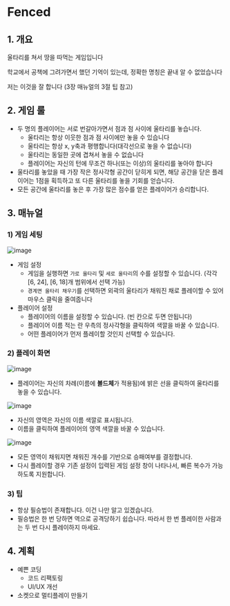 # Fenced

## 1. 개요
울타리를 쳐서 땅을 따먹는 게임입니다

학교에서 공책에 그려가면서 했던 기억이 있는데, 정확한 명칭은 끝내 알 수 없었습니다

저는 이것을 잘 합니다 (3장 매뉴얼의 3절 팁 참고)

## 2. 게임 룰
* 두 명의 플레이어는 서로 번갈아가면서 점과 점 사이에 울타리를 놓습니다. 
  * 울타리는 항상 이웃한 점과 점 사이에만 놓을 수 있습니다
  * 울타리는 항상 x, y축과 평행합니다(대각선으로 놓을 수 없습니다)
  * 울타리는 동일한 곳에 겹쳐서 놓을 수 없습니다
  * 플레이어는 자신의 턴에 무조건 하나(또는 이상)의 울타리를 놓아야 합니다
* 울타리를 놓았을 때 가장 작은 정사각형 공간이 닫히게 되면, 해당 공간을 닫은 플레이어는 1점을 획득하고 또 다른 울타리를 놓을 기회를 얻습니다. 
* 모든 공간에 울타리를 놓은 후 가장 많은 점수를 얻은 플레이어가 승리합니다. 

## 3. 매뉴얼
### 1) 게임 세팅
![image](https://user-images.githubusercontent.com/12420779/151987071-2d3ec97d-2f7a-447c-9303-6a0ac89eb7f5.png)

* 게임 설정
  * 게임을 실행하면 `가로 울타리` 및 `세로 울타리`의 수를 설정할 수 있습니다. (각각 [6, 24], [6, 18]개 범위에서 선택 가능)
  * `경계면 울타리 채우기`를 선택하면 외곽의 울타리가 채워진 채로 플레이할 수 있어 마우스 클릭을 줄여줍니다
* 플레이어 설정
  * 플레이어의 이름을 설정할 수 있습니다. (빈 칸으로 두면 안됩니다)
  * 플레이어 이름 적는 란 우측의 정사각형을 클릭하여 색깔을 바꿀 수 있습니다. 
  * 어떤 플레이어가 먼저 플레이할 것인지 선택할 수 있습니다. 

### 2) 플레이 화면
![image](https://user-images.githubusercontent.com/12420779/151987155-6f1142ad-2c3f-4ffb-8601-f894e7024944.png)

* 플레이어는 자신의 차례(이름에 **볼드체**가 적용됨)에 밝은 선을 클릭하여 울타리를 놓을 수 있습니다. 

![image](https://user-images.githubusercontent.com/12420779/151987754-3b1da06c-aaaf-44de-8877-4a4606db3cd2.png)

* 자신의 영역은 자신의 이름 색깔로 표시됩니다. 
* 이름을 클릭하여 플레이어의 영역 색깔을 바꿀 수 있습니다. 

![image](https://user-images.githubusercontent.com/12420779/151988661-b4f3c3fc-6823-4407-b713-c8159ef0781f.png)

* 모든 영역이 채워지면 채워진 개수를 기반으로 승패여부를 결정합니다. 
* 다시 플레이할 경우 기존 설정이 입력된 게임 설정 창이 나타나서, 빠른 복수가 가능하도록 지원합니다. 

### 3) 팁
* 항상 필승법이 존재합니다. 이건 나만 알고 있겠습니다. 
* 필승법은 한 번 당하면 역으로 공격당하기 쉽습니다. 따라서 한 번 플레이한 사람과는 두 번 다시 플레이하지 마세요. 

## 4. 계획
* 예쁜 코딩
  * 코드 리팩토링
  * UI/UX 개선
* 소켓으로 멀티플레이 만들기
